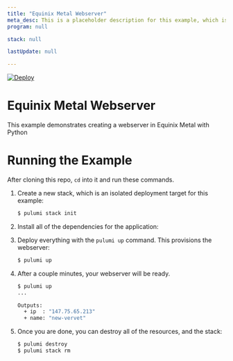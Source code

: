 ```yaml
---
title: "Equinix Metal Webserver"
meta_desc: This is a placeholder description for this example, which is an interesting example of how to do something with Pulumi.
program: null

stack: null

lastUpdate: null

---
```


[![Deploy](https://get.pulumi.com/new/button.svg)](https://app.pulumi.com/new?template=https://github.com/pulumi/examples/blob/master/equinix-metal-py-webserver/README.md)

# Equinix Metal Webserver

This example demonstrates creating a webserver in Equinix Metal with Python

# Running the Example

After cloning this repo, `cd` into it and run these commands.

1. Create a new stack, which is an isolated deployment target for this example:

    ```bash
    $ pulumi stack init
    ```

1. Install all of the dependencies for the application:

1. Deploy everything with the `pulumi up` command. This provisions the webserver:

    ```bash
    $ pulumi up
    ```

1. After a couple minutes, your webserver will be ready.

    ```bash
    $ pulumi up
    ...

    Outputs:
      + ip  : "147.75.65.213"
      + name: "new-vervet"
    ```

1. Once you are done, you can destroy all of the resources, and the stack:

    ```bash
    $ pulumi destroy
    $ pulumi stack rm
    ```

